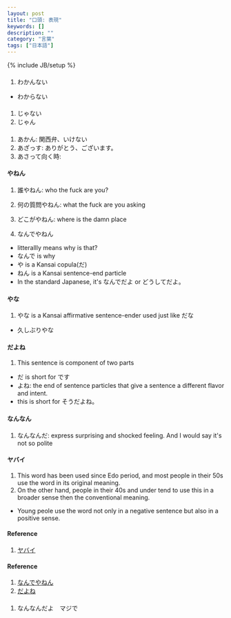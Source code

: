 ```yaml
---
layout: post
title: "口頭: 表現"
keywords: []
description: ""
category: "言葉"
tags: ["日本語"]
---
```

{% include JB/setup %}


#### 
1.  わかんない
- わからない

####
1. じゃない
2. じゃん

####
1. あかん: 関西弁、いけない
2. あざっす: ありがとう、ございます。
3. あさって向く時:


#### やねん
1. 誰やねん: who the fuck are you?
2. 何の質問やねん: what the fuck are you asking
3. どこがやねん: where is the damn place

4. なんでやねん
- litterallly means why is that?
- なんで is why
- や is a Kansai copula(だ)
- ねん is a Kansai sentence-end particle
- In the standard Japanese, it's なんでだよ or どうしてだよ。

#### やな
1. やな is a Kansai affirmative sentence-ender used just like だな
- 久しぶりやな

#### だよね
1. This sentence is component of two parts
- だ is short for です
- よね: the end of sentence particles that give a sentence a different flavor and intent. 
- this is short for そうだよね。

#### なんなん
1. なんなんだ: express surprising and shocked feeling. And I would say it's not so polite

#### ヤバイ
1. This word has been used since Edo period, and most people in their 50s use
   the word in its original meaning.
2. On the other hand, people in their 40s and under tend to use this in a
   broader sense then the conventional meaning.
- Young peole use the word not only in a negative sentence but also in a
  positive sense.


#### Reference
1. [ヤバイ](https://bondlingo.tv/blog/yabai%E3%82%84%E3%81%B0%E3%81%84-a-common-japanese-phrase-to-show-how-cool-you-are/)






#### Reference
1. [なんでやねん](https://japanese.stackexchange.com/questions/44186/usage-of-%E3%81%AA%E3%82%93%E3%81%A7%E3%82%84%E3%81%AD%E3%82%93)
2. [だよね](https://japanese.stackexchange.com/questions/12248/what-does-%E3%81%A0%E3%82%88%E3%81%AA%E3%83%BC-mean)


####
1. なんなんだよ　マジで

